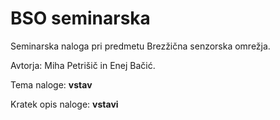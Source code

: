 # BSO seminarska

Seminarska naloga pri predmetu Brezžična senzorska omrežja.

Avtorja: Miha Petrišič in Enej Bačić.

Tema naloge: **vstav**

Kratek opis naloge: **vstavi**